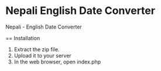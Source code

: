 Nepali English Date Converter
=============================

Nepali - English Date Converter

== Installation
1. Extract the zip file.
2. Upload it to your server
3. In the web browser, open index.php

